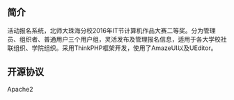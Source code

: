 ## 简介

活动报名系统，北师大珠海分校2016年IT节计算机作品大赛二等奖。分为管理员、组织者、普通用户三个用户组，灵活发布及管理报名信息，适用于各大学校社联组织、学院组织。采用ThinkPHP框架开发，使用了AmazeUI以及UEditor。


## 开源协议

Apache2